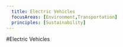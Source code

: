 ```yaml
---
  title: Electric Vehicles 
  focusAreas: [Environment,Transportation]
  principles: [Sustainability]
---
```

#Electric Vehicles